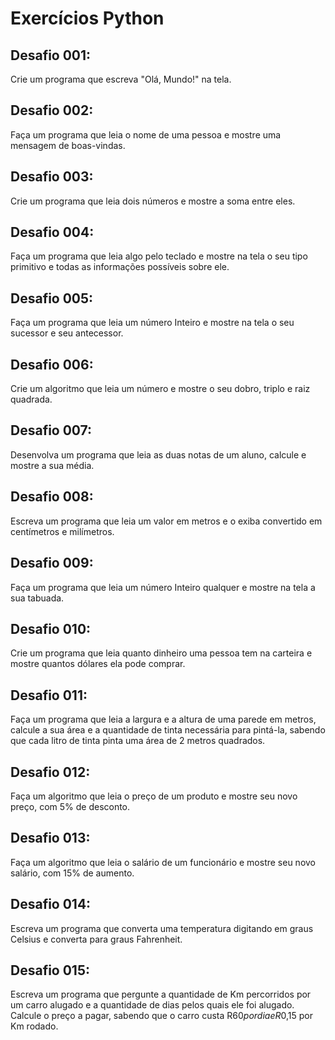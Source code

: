 # Exercícios Python

## Desafio 001: 
Crie um programa que escreva "Olá, Mundo!" na tela.

## Desafio 002: 
Faça um programa que leia o nome de uma pessoa e mostre uma mensagem de boas-vindas.

## Desafio 003: 
Crie um programa que leia dois números e mostre a soma entre eles.

## Desafio 004: 
Faça um programa que leia algo pelo teclado e mostre na tela o seu tipo primitivo e todas as informações possíveis sobre ele.

## Desafio 005: 
Faça um programa que leia um número Inteiro e mostre na tela o seu sucessor e seu antecessor.

## Desafio 006: 
Crie um algoritmo que leia um número e mostre o seu dobro, triplo e raiz quadrada.

## Desafio 007: 
Desenvolva um programa que leia as duas notas de um aluno, calcule e mostre a sua média.

## Desafio 008: 
Escreva um programa que leia um valor em metros e o exiba convertido em centímetros e milímetros.

## Desafio 009: 
Faça um programa que leia um número Inteiro qualquer e mostre na tela a sua tabuada.

## Desafio 010: 
Crie um programa que leia quanto dinheiro uma pessoa tem na carteira e mostre quantos dólares ela pode comprar.

## Desafio 011: 
Faça um programa que leia a largura e a altura de uma parede em metros, calcule a sua área e a quantidade de tinta necessária para pintá-la, sabendo que cada litro de tinta pinta uma área de 2 metros quadrados.

## Desafio 012: 
Faça um algoritmo que leia o preço de um produto e mostre seu novo preço, com 5% de desconto.

## Desafio 013: 
Faça um algoritmo que leia o salário de um funcionário e mostre seu novo salário, com 15% de aumento.

## Desafio 014: 
Escreva um programa que converta uma temperatura digitando em graus Celsius e converta para graus Fahrenheit.

## Desafio 015: 
Escreva um programa que pergunte a quantidade de Km percorridos por um carro alugado e a quantidade de dias pelos quais ele foi alugado. Calcule o preço a pagar, sabendo que o carro custa R$60 por dia e R$0,15 por Km rodado.